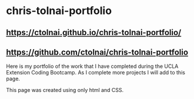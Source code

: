 # chris-tolnai-portfolio

## https://ctolnai.github.io/chris-tolnai-portfolio/
## https://github.com/ctolnai/chris-tolnai-portfolio

Here is my portfolio of the work that I have completed during the UCLA Extension Coding Bootcamp.  As I complete more projects I will add to this page.

This page was created using only html and CSS.